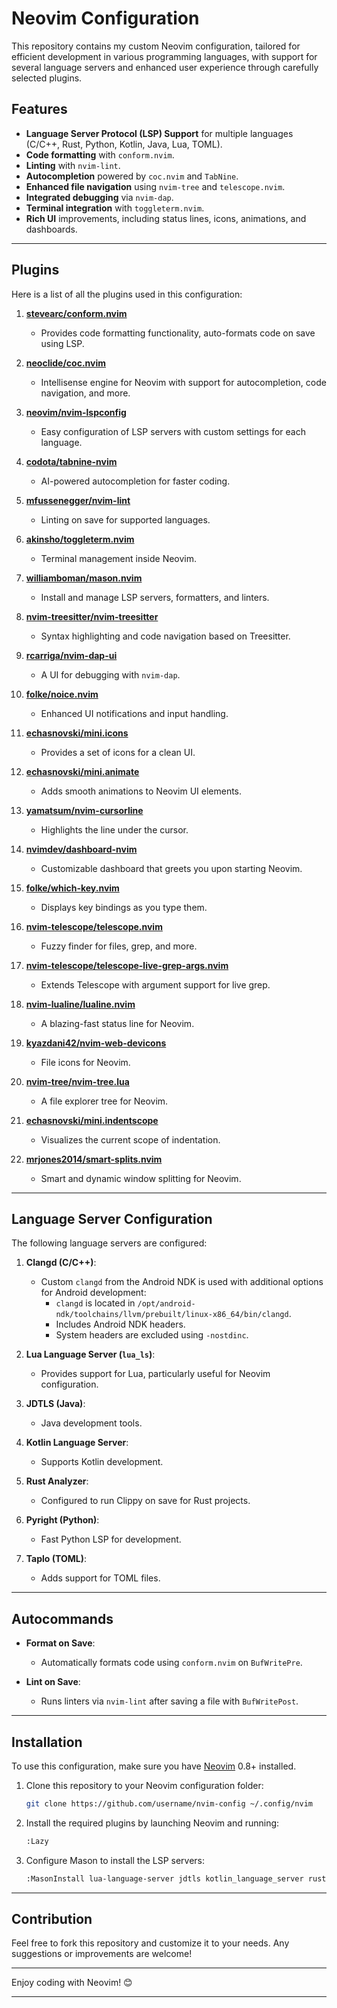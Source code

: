 # Neovim Configuration

This repository contains my custom Neovim configuration, tailored for efficient development in various programming languages, with support for several language servers and enhanced user experience through carefully selected plugins.

## Features

- **Language Server Protocol (LSP) Support** for multiple languages (C/C++, Rust, Python, Kotlin, Java, Lua, TOML).
- **Code formatting** with `conform.nvim`.
- **Linting** with `nvim-lint`.
- **Autocompletion** powered by `coc.nvim` and `TabNine`.
- **Enhanced file navigation** using `nvim-tree` and `telescope.nvim`.
- **Integrated debugging** via `nvim-dap`.
- **Terminal integration** with `toggleterm.nvim`.
- **Rich UI** improvements, including status lines, icons, animations, and dashboards.

---

## Plugins

Here is a list of all the plugins used in this configuration:

1. **[stevearc/conform.nvim](https://github.com/stevearc/conform.nvim)**
   - Provides code formatting functionality, auto-formats code on save using LSP.

2. **[neoclide/coc.nvim](https://github.com/neoclide/coc.nvim)**
   - Intellisense engine for Neovim with support for autocompletion, code navigation, and more.

3. **[neovim/nvim-lspconfig](https://github.com/neovim/nvim-lspconfig)**
   - Easy configuration of LSP servers with custom settings for each language.

4. **[codota/tabnine-nvim](https://github.com/codota/tabnine-nvim)**
   - AI-powered autocompletion for faster coding.

5. **[mfussenegger/nvim-lint](https://github.com/mfussenegger/nvim-lint)**
   - Linting on save for supported languages.

6. **[akinsho/toggleterm.nvim](https://github.com/akinsho/toggleterm.nvim)**
   - Terminal management inside Neovim.

7. **[williamboman/mason.nvim](https://github.com/williamboman/mason.nvim)**
   - Install and manage LSP servers, formatters, and linters.

8. **[nvim-treesitter/nvim-treesitter](https://github.com/nvim-treesitter/nvim-treesitter)**
   - Syntax highlighting and code navigation based on Treesitter.

9. **[rcarriga/nvim-dap-ui](https://github.com/rcarriga/nvim-dap-ui)**
   - A UI for debugging with `nvim-dap`.

10. **[folke/noice.nvim](https://github.com/folke/noice.nvim)**
    - Enhanced UI notifications and input handling.

11. **[echasnovski/mini.icons](https://github.com/echasnovski/mini.icons)**
    - Provides a set of icons for a clean UI.

12. **[echasnovski/mini.animate](https://github.com/echasnovski/mini.animate)**
    - Adds smooth animations to Neovim UI elements.

13. **[yamatsum/nvim-cursorline](https://github.com/yamatsum/nvim-cursorline)**
    - Highlights the line under the cursor.

14. **[nvimdev/dashboard-nvim](https://github.com/nvimdev/dashboard-nvim)**
    - Customizable dashboard that greets you upon starting Neovim.

15. **[folke/which-key.nvim](https://github.com/folke/which-key.nvim)**
    - Displays key bindings as you type them.

16. **[nvim-telescope/telescope.nvim](https://github.com/nvim-telescope/telescope.nvim)**
    - Fuzzy finder for files, grep, and more.

17. **[nvim-telescope/telescope-live-grep-args.nvim](https://github.com/nvim-telescope/telescope-live-grep-args.nvim)**
    - Extends Telescope with argument support for live grep.

18. **[nvim-lualine/lualine.nvim](https://github.com/nvim-lualine/lualine.nvim)**
    - A blazing-fast status line for Neovim.

19. **[kyazdani42/nvim-web-devicons](https://github.com/kyazdani42/nvim-web-devicons)**
    - File icons for Neovim.

20. **[nvim-tree/nvim-tree.lua](https://github.com/nvim-tree/nvim-tree.lua)**
    - A file explorer tree for Neovim.

21. **[echasnovski/mini.indentscope](https://github.com/echasnovski/mini.indentscope)**
    - Visualizes the current scope of indentation.

22. **[mrjones2014/smart-splits.nvim](https://github.com/mrjones2014/smart-splits.nvim)**
    - Smart and dynamic window splitting for Neovim.

---

## Language Server Configuration

The following language servers are configured:

1. **Clangd (C/C++)**:
   - Custom `clangd` from the Android NDK is used with additional options for Android development:
     - `clangd` is located in `/opt/android-ndk/toolchains/llvm/prebuilt/linux-x86_64/bin/clangd`.
     - Includes Android NDK headers.
     - System headers are excluded using `-nostdinc`.

2. **Lua Language Server (`lua_ls`)**:
   - Provides support for Lua, particularly useful for Neovim configuration.

3. **JDTLS (Java)**:
   - Java development tools.

4. **Kotlin Language Server**:
   - Supports Kotlin development.

5. **Rust Analyzer**:
   - Configured to run Clippy on save for Rust projects.

6. **Pyright (Python)**:
   - Fast Python LSP for development.

7. **Taplo (TOML)**:
   - Adds support for TOML files.

---

## Autocommands

- **Format on Save**: 
  - Automatically formats code using `conform.nvim` on `BufWritePre`.

- **Lint on Save**:
  - Runs linters via `nvim-lint` after saving a file with `BufWritePost`.

---

## Installation

To use this configuration, make sure you have [Neovim](https://neovim.io/) 0.8+ installed.

1. Clone this repository to your Neovim configuration folder:
   ```sh
   git clone https://github.com/username/nvim-config ~/.config/nvim
   ```

2. Install the required plugins by launching Neovim and running:
   ```sh
   :Lazy
   ```

3. Configure Mason to install the LSP servers:
   ```sh
   :MasonInstall lua-language-server jdtls kotlin_language_server rust-analyzer clangd pyright taplo
   ```

---

## Contribution

Feel free to fork this repository and customize it to your needs. Any suggestions or improvements are welcome!

---

Enjoy coding with Neovim! 😊

---
